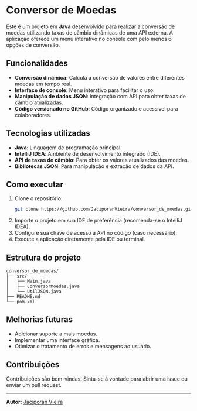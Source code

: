 
# Conversor de Moedas

Este é um projeto em **Java** desenvolvido para realizar a conversão de moedas utilizando taxas de câmbio dinâmicas de uma API externa. A aplicação oferece um menu interativo no console com pelo menos 6 opções de conversão.

## Funcionalidades

- **Conversão dinâmica**: Calcula a conversão de valores entre diferentes moedas em tempo real.
- **Interface de console**: Menu interativo para facilitar o uso.
- **Manipulação de dados JSON**: Integração com API para obter taxas de câmbio atualizadas.
- **Código versionado no GitHub**: Código organizado e acessível para colaboradores.

## Tecnologias utilizadas

- **Java**: Linguagem de programação principal.
- **IntelliJ IDEA**: Ambiente de desenvolvimento integrado (IDE).
- **API de taxas de câmbio**: Para obter os valores atualizados das moedas.
- **Bibliotecas JSON**: Para manipulação e extração de dados da API.

## Como executar

1. Clone o repositório:
   ```bash
   git clone https://github.com/JaciporanVieira/conversor_de_moedas.git
   ```
2. Importe o projeto em sua IDE de preferência (recomenda-se o IntelliJ IDEA).
3. Configure sua chave de acesso à API no código (caso necessário).
4. Execute a aplicação diretamente pela IDE ou terminal.

## Estrutura do projeto

```plaintext
conversor_de_moedas/
├── src/
│   ├── Main.java
│   ├── ConversorMoedas.java
│   └── UtilJSON.java
├── README.md
└── pom.xml
```

## Melhorias futuras

- Adicionar suporte a mais moedas.
- Implementar uma interface gráfica.
- Otimizar o tratamento de erros e mensagens ao usuário.

## Contribuições

Contribuições são bem-vindas! Sinta-se à vontade para abrir uma issue ou enviar um pull request.

---

**Autor:** [Jaciporan Vieira](https://github.com/JaciporanVieira)

